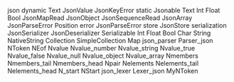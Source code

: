 json
	dynamic
		Text
		JsonValue
		JsonKeyError
	static
		Jsonable
		Text
		Int
		Float
		Bool
		JsonMapRead
		JsonObject
		JsonSequenceRead
		JsonArray
		JsonParseError
		Position
	error
		JsonParseError
	store
		JsonStore
	serialization
		JsonSerializer
		JsonDeserializer
		Serializable
		Int
		Float
		Bool
		Char
		String
		NativeString
		Collection
		SimpleCollection
		Map
	json_parser
		Parser_json
		NToken
		NEof
		Nvalue
		Nvalue_number
		Nvalue_string
		Nvalue_true
		Nvalue_false
		Nvalue_null
		Nvalue_object
		Nvalue_array
		Nmembers
		Nmembers_tail
		Nmembers_head
		Npair
		Nelements
		Nelements_tail
		Nelements_head
		N_start
		NStart
	json_lexer
		Lexer_json
		MyNToken
